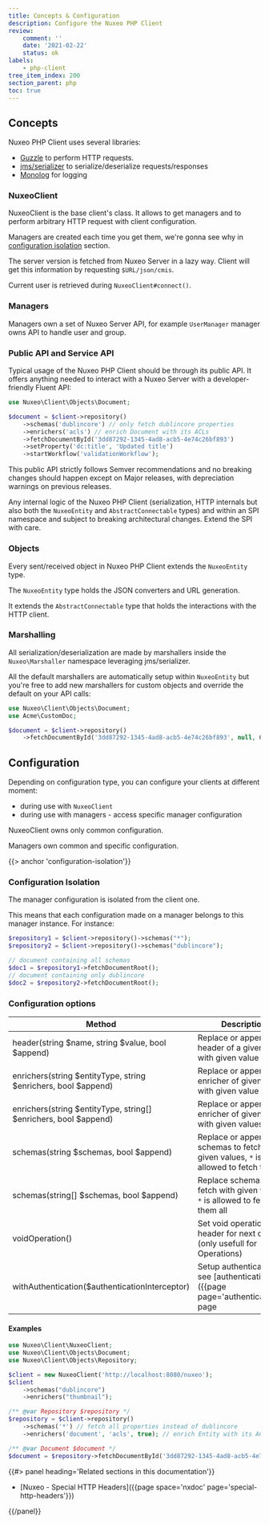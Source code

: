 ```yaml
---
title: Concepts & Configuration
description: Configure the Nuxeo PHP Client
review:
    comment: ''
    date: '2021-02-22'
    status: ok
labels:
    - php-client
tree_item_index: 200
section_parent: php
toc: true
---
```


## Concepts

Nuxeo PHP Client uses several libraries:
- [Guzzle](https://github.com/guzzle/guzzle/) to perform HTTP requests.
- [jms/serializer](https://github.com/schmittjoh/serializer) to serialize/deserialize requests/responses
- [Monolog](https://github.com/Seldaek/monolog) for logging

### NuxeoClient

NuxeoClient is the base client's class. It allows to get managers and to perform arbitrary HTTP request with client configuration.

Managers are created each time you get them, we're gonna see why in [configuration isolation](#configuration-isolation) section.

The server version is fetched from Nuxeo Server in a lazy way. Client will get this information by requesting `$URL/json/cmis`.

Current user is retrieved during `NuxeoClient#connect()`.

### Managers

Managers own a set of Nuxeo Server API, for example `UserManager` manager owns API to handle user and group.

### Public API and Service API

Typical usage of the Nuxeo PHP Client should be through its public API. It offers anything needed to interact with a Nuxeo Server with a developer-friendly Fluent API:

```php
use Nuxeo\Client\Objects\Document;

$document = $client->repository()
    ->schemas('dublincore') // only fetch dublincore properties
    ->enrichers('acls') // enrich Document with its ACLs
    ->fetchDocumentById('3dd87292-1345-4ad8-acb5-4e74c26bf893')
    ->setProperty('dc:title', 'Updated title')
    ->startWorkflow('validationWorkflow');
```

This public API strictly follows Semver recommendations and no breaking changes should happen except on Major releases, with depreciation warnings on previous releases.

Any internal logic of the Nuxeo PHP Client (serialization, HTTP internals but also both the `NuxeoEntity` and `AbstractConnectable` types) and within an SPI namespace and subject to breaking architectural changes. Extend the SPI with care.

### Objects

Every sent/received object in Nuxeo PHP Client extends the `NuxeoEntity` type.

The `NuxeoEntity` type holds the JSON converters and URL generation.

It extends the `AbstractConnectable` type that holds the interactions with the HTTP client.

### Marshalling

All serialization/deserialization are made by marshallers inside the `Nuxeo\Marshaller` namespace leveraging jms/serializer.

All the default marshallers are automatically setup within `NuxeoEntity` but you're free to add new marshallers for custom objects and override the default on your API calls:

```php
use Nuxeo\Client\Objects\Document;
use Acme\CustomDoc;

$document = $client->repository()
    ->fetchDocumentById('3dd87292-1345-4ad8-acb5-4e74c26bf893', null, CustomDoc::class);
```

## Configuration

Depending on configuration type, you can configure your clients at different moment:
- during use with `NuxeoClient`
- during use with managers - access specific manager configuration

NuxeoClient owns only common configuration.

Managers own common and specific configuration.

{{> anchor 'configuration-isolation'}}
### Configuration Isolation
The manager configuration is isolated from the client one.

This means that each configuration made on a manager belongs to this manager instance.
For instance:
```php
$repository1 = $client->repository()->schemas("*");
$repository2 = $client->repository()->schemas("dublincore");

// document containing all schemas
$doc1 = $repository1->fetchDocumentRoot();
// document containing only dublincore
$doc2 = $repository2->fetchDocumentRoot();
```

### Configuration options

| Method                                                           | Description                                                                            |
| ---------------------------------------------------------------- | -------------------------------------------------------------------------------------- |
| header(string $name, string $value, bool $append)                | Replace or append header of a given name with given value                              |
| enrichers(string $entityType, string $enrichers, bool $append)   | Replace or append enricher of given type with given value                              |
| enrichers(string $entityType, string[] $enrichers, bool $append) | Replace or append enricher of given type with given values                             |
| schemas(string $schemas, bool $append)                           | Replace or append schemas to fetch with given values, `*` is allowed to fetch them all |
| schemas(string[] $schemas, bool $append)                         | Replace schemas to fetch with given values, `*` is allowed to fetch them all           |
| voidOperation()                                                  | Set void operation header for next call (only usefull for Operations)                  |
| withAuthentication($authenticationInterceptor)   | Setup authentication, see [authentication]({{page page='authentication'}}) page                        |

#### Examples

```php
use Nuxeo\Client\NuxeoClient;
use Nuxeo\Client\Objects\Document;
use Nuxeo\Client\Objects\Repository;

$client = new NuxeoClient('http://localhost:8080/nuxeo');
$client
    ->schemas("dublincore")
    ->enrichers("thumbnail");

/** @var Repository $repository */
$repository = $client->repository()
    ->schemas('*') // fetch all properties instead of dublincore
    ->enrichers('document', 'acls', true); // enrich Entity with its ACLs in addition to its Thumbnail

/** @var Document $document */
$document = $repository->fetchDocumentById('3dd87292-1345-4ad8-acb5-4e74c26bf893');
```

<div class="row" data-equalizer data-equalize-on="medium">
<div class="column medium-6">
{{#> panel heading='Related sections in this documentation'}}

- [Nuxeo - Special HTTP Headers]({{page space='nxdoc' page='special-http-headers'}})

{{/panel}}
</div>
</div>

